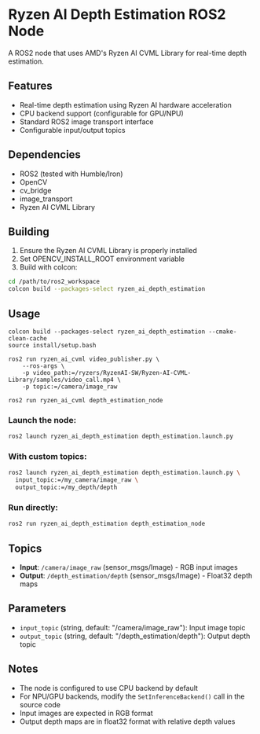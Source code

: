 # Ryzen AI Depth Estimation ROS2 Node

A ROS2 node that uses AMD's Ryzen AI CVML Library for real-time depth estimation.

## Features

- Real-time depth estimation using Ryzen AI hardware acceleration
- CPU backend support (configurable for GPU/NPU)
- Standard ROS2 image transport interface
- Configurable input/output topics

## Dependencies

- ROS2 (tested with Humble/Iron)
- OpenCV
- cv_bridge
- image_transport
- Ryzen AI CVML Library

## Building

1. Ensure the Ryzen AI CVML Library is properly installed
2. Set OPENCV_INSTALL_ROOT environment variable
3. Build with colcon:

```bash
cd /path/to/ros2_workspace
colcon build --packages-select ryzen_ai_depth_estimation
```

## Usage

```
colcon build --packages-select ryzen_ai_depth_estimation --cmake-clean-cache
source install/setup.bash

ros2 run ryzen_ai_cvml video_publisher.py \
    --ros-args \
    -p video_path:=/ryzers/RyzenAI-SW/Ryzen-AI-CVML-Library/samples/video_call.mp4 \
    -p topic:=/camera/image_raw

ros2 run ryzen_ai_cvml depth_estimation_node
```



### Launch the node:

```bash
ros2 launch ryzen_ai_depth_estimation depth_estimation.launch.py
```

### With custom topics:

```bash
ros2 launch ryzen_ai_depth_estimation depth_estimation.launch.py \
  input_topic:=/my_camera/image_raw \
  output_topic:=/my_depth/depth
```

### Run directly:

```bash
ros2 run ryzen_ai_depth_estimation depth_estimation_node
```

## Topics

- **Input**: `/camera/image_raw` (sensor_msgs/Image) - RGB input images
- **Output**: `/depth_estimation/depth` (sensor_msgs/Image) - Float32 depth maps

## Parameters

- `input_topic` (string, default: "/camera/image_raw"): Input image topic
- `output_topic` (string, default: "/depth_estimation/depth"): Output depth topic

## Notes

- The node is configured to use CPU backend by default
- For NPU/GPU backends, modify the `SetInferenceBackend()` call in the source code
- Input images are expected in RGB format
- Output depth maps are in float32 format with relative depth values
